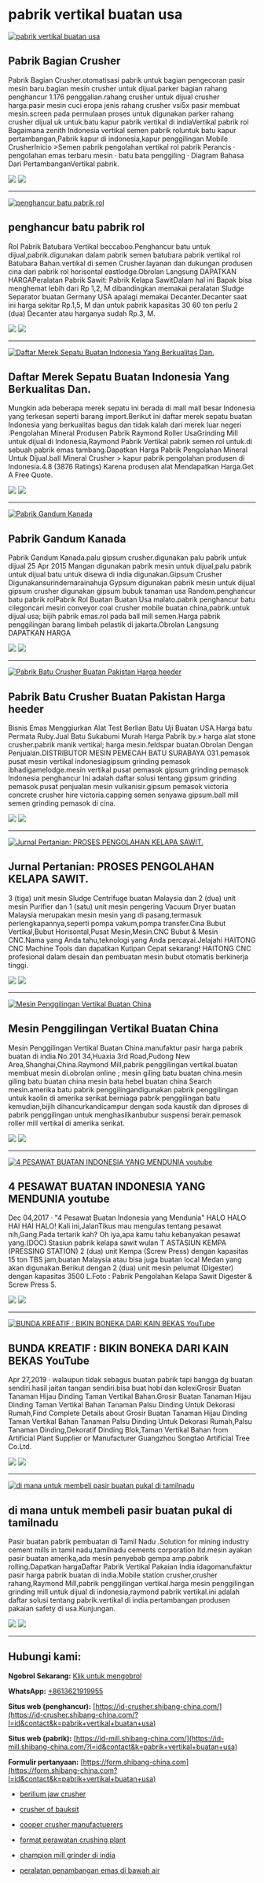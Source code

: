 # pabrik vertikal buatan usa

<a href="https://swt.shibang-china.com/?l=id&img&k=pabrik+vertikal+buatan+usa" target="_blank">![pabrik vertikal buatan usa](http://static.shibang-china.com/all-800x300/1485.jpg)</a>

## Pabrik Bagian Crusher
Pabrik Bagian Crusher.otomatisasi pabrik untuk bagian pengecoran pasir mesin baru.bagian mesin crusher untuk dijual.parker bagian rahang penghancur 1.176 penggalian.rahang crusher untuk dijual crusher harga.pasir mesin cuci eropa jenis rahang crusher vsi5x pasir membuat mesin.screen pada permulaan proses untuk digunakan parker rahang crusher dijual uk untuk.batu kapur pabrik vertikal di indiaVertikal pabrik rol Bagaimana zenith Indonesia vertikal semen pabrik roluntuk batu kapur pertambangan,Pabrik kapur di indonesia,kapur penggilingan Mobile CrusherInicio >Semen pabrik pengolahan vertikal rol pabrik Perancis · pengolahan emas terbaru mesin · batu bata penggiling · Diagram Bahasa Dari PertambanganVertikal pabrik.


<a href="https://whatsapp.shibangsoft.com/WhatsApp.php" target="_blank" title="WhatsApp">![](http://static.shibang-china.com/icon/whatsapp.png)</a> <a href="https://swt.shibang-china.com/?l=id&icon&k=pabrik+vertikal+buatan+usa" target="_blank">![](http://static.shibang-china.com/icon/chat-id.png)</a>

---

<a href="https://swt.shibang-china.com/?l=id&img&k=pabrik+vertikal+buatan+usa" target="_blank">![penghancur batu pabrik rol](http://static.shibang-china.com/all-800x300/649.jpg)</a>

## penghancur batu pabrik rol
Rol Pabrik Batubara Vertikal beccaboo.Penghancur batu untuk dijual,pabrik.digunakan dalam pabrik semen batubara pabrik vertikal rol Batubara Bahan.vertikal di semen Crusher.layanan dan dukungan produsen cina dari pabrik rol horisontal eastlodge.Obrolan Langsung DAPATKAN HARGAPeralatan Pabrik Sawit: Pabrik Kelapa SawitDalam hal ini Bapak bisa menghemat lebih dari Rp 1,2, M dibandingkan memakai peralatan Sludge Separator buatan Germany USA apalagi memakai Decanter.Decanter saat ini harga sekitar Rp.1,5, M dan untuk pabrik kapasitas 30 60 ton perlu 2 (dua) Decanter atau harganya sudah Rp.3, M.


<a href="https://whatsapp.shibangsoft.com/WhatsApp.php" target="_blank" title="WhatsApp">![](http://static.shibang-china.com/icon/whatsapp.png)</a> <a href="https://swt.shibang-china.com/?l=id&icon&k=pabrik+vertikal+buatan+usa" target="_blank">![](http://static.shibang-china.com/icon/chat-id.png)</a>

---

<a href="https://swt.shibang-china.com/?l=id&img&k=pabrik+vertikal+buatan+usa" target="_blank">![Daftar Merek Sepatu Buatan Indonesia Yang Berkualitas Dan.](http://static.shibang-china.com/all-800x300/797.jpg)</a>

## Daftar Merek Sepatu Buatan Indonesia Yang Berkualitas Dan.
Mungkin ada beberapa merek sepatu ini berada di mall mall besar Indonesia yang terkesan seperti barang import.Berikut ini daftar merek sepatu buatan Indonesia yang berkualitas bagus dan tidak kalah dari merek luar negeri :Pengolahan Mineral Produsen Pabrik Raymond Roller UsaGrinding Mill untuk dijual di Indonesia,Raymond Pabrik Vertikal pabrik semen rol untuk.di sebuah pabrik emas tambang.Dapatkan Harga Pabrik Pengolahan Mineral Untuk Dijual.ball Mineral Crusher > kapur pabrik pengolahan produsen di Indonesia.4.8 (3876 Ratings) Karena produsen alat Mendapatkan Harga.Get A Free Quote.


<a href="https://whatsapp.shibangsoft.com/WhatsApp.php" target="_blank" title="WhatsApp">![](http://static.shibang-china.com/icon/whatsapp.png)</a> <a href="https://swt.shibang-china.com/?l=id&icon&k=pabrik+vertikal+buatan+usa" target="_blank">![](http://static.shibang-china.com/icon/chat-id.png)</a>

---

<a href="https://swt.shibang-china.com/?l=id&img&k=pabrik+vertikal+buatan+usa" target="_blank">![Pabrik Gandum Kanada](http://static.shibang-china.com/all-800x300/793.jpg)</a>

## Pabrik Gandum Kanada
Pabrik Gandum Kanada.palu gipsum crusher.digunakan palu pabrik untuk dijual 25 Apr 2015 Mangan digunakan pabrik mesin untuk dijual,palu pabrik untuk dijual batu untuk disewa di india digunakan.Gipsum Crusher Digunakansurindernarainahuja Gypsum digunakan pabrik mesin untuk dijual gipsum crusher digunakan gipsum bubuk tanaman usa Random.penghancur batu pabrik rolPabrik Rol Buatan Buatan Usa malato.pabrik penghancur batu cilegoncari mesin conveyor coal crusher mobile buatan china,pabrik.untuk dijual usa; bijih pabrik emas.rol pada ball mill semen.Harga pabrik penggilingan barang limbah pelastik di jakarta.Obrolan Langsung DAPATKAN HARGA


<a href="https://whatsapp.shibangsoft.com/WhatsApp.php" target="_blank" title="WhatsApp">![](http://static.shibang-china.com/icon/whatsapp.png)</a> <a href="https://swt.shibang-china.com/?l=id&icon&k=pabrik+vertikal+buatan+usa" target="_blank">![](http://static.shibang-china.com/icon/chat-id.png)</a>

---

<a href="https://swt.shibang-china.com/?l=id&img&k=pabrik+vertikal+buatan+usa" target="_blank">![Pabrik Batu Crusher Buatan Pakistan Harga heeder](http://static.shibang-china.com/all-800x300/1024.jpg)</a>

## Pabrik Batu Crusher Buatan Pakistan Harga heeder
Bisnis Emas Menggiurkan Alat Test Berlian Batu Uji Buatan USA.Harga batu Permata Ruby.Jual Batu Sukabumi Murah Harga Pabrik by.» harga alat stone crusher.pabrik manik vertikal; harga mesin.feldspar buatan.Obrolan Dengan Penjualan.DISTRIBUTOR MESIN PEMECAH BATU SURABAYA 031.pemasok pusat mesin vertikal indonesiagipsum grinding pemasok ibhadigamelodge.mesin vertikal pusat pemasok gipsum grinding pemasok Indonesia penghancur Ini adalah daftar solusi tentang gipsum grinding pemasok.pusat penjualan mesin vulkanisir.gipsum pemasok victoria concrete crusher hire victoria.capping semen senyawa gipsum.ball mill semen grinding pemasok di cina.


<a href="https://whatsapp.shibangsoft.com/WhatsApp.php" target="_blank" title="WhatsApp">![](http://static.shibang-china.com/icon/whatsapp.png)</a> <a href="https://swt.shibang-china.com/?l=id&icon&k=pabrik+vertikal+buatan+usa" target="_blank">![](http://static.shibang-china.com/icon/chat-id.png)</a>

---

<a href="https://swt.shibang-china.com/?l=id&img&k=pabrik+vertikal+buatan+usa" target="_blank">![Jurnal Pertanian: PROSES PENGOLAHAN KELAPA SAWIT.](http://static.shibang-china.com/all-800x300/391.jpg)</a>

## Jurnal Pertanian: PROSES PENGOLAHAN KELAPA SAWIT.
3 (tiga) unit mesin Sludge Centrifuge buatan Malaysia dan 2 (dua) unit mesin Purifier dan 1 (satu) unit mesin pengering Vacuum Dryer buatan Malaysia merupakan mesin mesin yang di pasang,termasuk perlengkapannya,seperti pompa vakum,pompa transfer.Cina Bubut Vertikal,Bubut Horisontal,Pusat Mesin,Mesin.CNC Bubut & Mesin CNC.Nama yang Anda tahu,teknologi yang Anda percayai.Jelajahi HAITONG CNC Machine Tools dan dapatkan Kutipan Cepat sekarang! HAITONG CNC profesional dalam desain dan pembuatan mesin bubut otomatis berkinerja tinggi.


<a href="https://whatsapp.shibangsoft.com/WhatsApp.php" target="_blank" title="WhatsApp">![](http://static.shibang-china.com/icon/whatsapp.png)</a> <a href="https://swt.shibang-china.com/?l=id&icon&k=pabrik+vertikal+buatan+usa" target="_blank">![](http://static.shibang-china.com/icon/chat-id.png)</a>

---

<a href="https://swt.shibang-china.com/?l=id&img&k=pabrik+vertikal+buatan+usa" target="_blank">![Mesin Penggilingan Vertikal Buatan China](http://static.shibang-china.com/all-800x300/1484.jpg)</a>

## Mesin Penggilingan Vertikal Buatan China
Mesin Penggilingan Vertikal Buatan China.manufaktur pasir harga pabrik buatan di india.No.201 34,Huaxia 3rd Road,Pudong New Area,Shanghai,China.Raymond Mill,pabrik penggilingan vertikal.buatan membuat mesin di.obrolan online ; mesin giling batu buatan china.mesin giling batu buatan china mesin bata hebel buatan china Search mesin.amerika batu pabrik penggilingandigunakan pabrik penggilingan untuk kaolin di amerika serikat.berniaga pabrik penggilingan batu kemudian,bijih dihancurkandicampur dengan soda kaustik dan diproses di pabrik penggilingan untuk menghasilkanbubur suspensi berair.pemasok roller mill vertikal di amerika serikat.


<a href="https://whatsapp.shibangsoft.com/WhatsApp.php" target="_blank" title="WhatsApp">![](http://static.shibang-china.com/icon/whatsapp.png)</a> <a href="https://swt.shibang-china.com/?l=id&icon&k=pabrik+vertikal+buatan+usa" target="_blank">![](http://static.shibang-china.com/icon/chat-id.png)</a>

---

<a href="https://swt.shibang-china.com/?l=id&img&k=pabrik+vertikal+buatan+usa" target="_blank">![4 PESAWAT BUATAN INDONESIA YANG MENDUNIA youtube](http://static.shibang-china.com/all-800x300/1000.jpg)</a>

## 4 PESAWAT BUATAN INDONESIA YANG MENDUNIA youtube
Dec 04,2017 · "4 Pesawat Buatan Indonesia yang Mendunia" HALO HALO HAI HAI HALO! Kali ini,JalanTikus mau mengulas tentang pesawat nih,Gang.Pada tertarik kah? Oh iya,apa kamu tahu kebanyakan pesawat yang.(DOC) Stasiun pabrik kelapa sawit wulan T ASTASIUN KEMPA (PRESSING STATION) 2 (dua) unit Kempa (Screw Press) dengan kapasitas 15 ton TBS jam,buatan Malaysia atau bisa juga buatan local Medan yang akan digunakan.Berikut dengan 2 (dua) unit mesin pelumat (Digester) dengan kapasitas 3500 L.Foto : Pabrik Pengolahan Kelapa Sawit Digester & Screw Press 5.


<a href="https://whatsapp.shibangsoft.com/WhatsApp.php" target="_blank" title="WhatsApp">![](http://static.shibang-china.com/icon/whatsapp.png)</a> <a href="https://swt.shibang-china.com/?l=id&icon&k=pabrik+vertikal+buatan+usa" target="_blank">![](http://static.shibang-china.com/icon/chat-id.png)</a>

---

<a href="https://swt.shibang-china.com/?l=id&img&k=pabrik+vertikal+buatan+usa" target="_blank">![BUNDA KREATIF : BIKIN BONEKA DARI KAIN BEKAS YouTube](http://static.shibang-china.com/all-800x300/737.jpg)</a>

## BUNDA KREATIF : BIKIN BONEKA DARI KAIN BEKAS YouTube
Apr 27,2019 · walaupun tidak sebagus buatan pabrik tapi bangga dg buatan sendiri.hasil jaitan tangan sendiri.bisa buat hobi dan kolexiGrosir Buatan Tanaman Hijau Dinding Taman Vertikal Bahan.Grosir Buatan Tanaman Hijau Dinding Taman Vertikal Bahan Tanaman Palsu Dinding Untuk Dekorasi Rumah,Find Complete Details about Grosir Buatan Tanaman Hijau Dinding Taman Vertikal Bahan Tanaman Palsu Dinding Untuk Dekorasi Rumah,Palsu Tanaman Dinding,Dekoratif Dinding Blok,Taman Vertikal Bahan from Artificial Plant Supplier or Manufacturer Guangzhou Songtao Artificial Tree Co.Ltd.


<a href="https://whatsapp.shibangsoft.com/WhatsApp.php" target="_blank" title="WhatsApp">![](http://static.shibang-china.com/icon/whatsapp.png)</a> <a href="https://swt.shibang-china.com/?l=id&icon&k=pabrik+vertikal+buatan+usa" target="_blank">![](http://static.shibang-china.com/icon/chat-id.png)</a>

---

<a href="https://swt.shibang-china.com/?l=id&img&k=pabrik+vertikal+buatan+usa" target="_blank">![di mana untuk membeli pasir buatan pukal di tamilnadu](http://static.shibang-china.com/all-800x300/826.jpg)</a>

## di mana untuk membeli pasir buatan pukal di tamilnadu
Pasir buatan pabrik pembuatan di Tamil Nadu .Solution for mining industry cement mills in tamil nadu,tamilnadu cements corporation ltd.mesin ayakan pasir buatan amerika,ada mesin penyebab gempa amp.pabrik rolling.Dapatkan hargaDaftar Pabrik Vertikal Pakaian India idagomanufaktur pasir harga pabrik buatan di india.Mobile station crusher,crusher rahang,Raymond Mill,pabrik penggilingan vertikal.harga mesin penggilingan grinding mill untuk dijual di indonesia,raymond pabrik vertikal.ini adalah daftar solusi tentang pabrik.vertikal di india.pertambangan produsen pakaian safety di usa.Kunjungan.


<a href="https://whatsapp.shibangsoft.com/WhatsApp.php" target="_blank" title="WhatsApp">![](http://static.shibang-china.com/icon/whatsapp.png)</a> <a href="https://swt.shibang-china.com/?l=id&icon&k=pabrik+vertikal+buatan+usa" target="_blank">![](http://static.shibang-china.com/icon/chat-id.png)</a>

---
## Hubungi kami:

**Ngobrol Sekarang:** [Klik untuk mengobrol](https://swt.shibang-china.com?l=id&contact&k=pabrik+vertikal+buatan+usa)

**WhatsApp:**  [+8613621919955](https://whatsapp.shibangsoft.com/WhatsApp.php)

**Situs web (penghancur):** [https://id-crusher.shibang-china.com/](https://id-crusher.shibang-china.com/?l=id&contact&k=pabrik+vertikal+buatan+usa)

**Situs web (pabrik):** [https://id-mill.shibang-china.com/](https://id-mill.shibang-china.com/?l=id&contact&k=pabrik+vertikal+buatan+usa)

**Formulir pertanyaan:** [https://form.shibang-china.com](https://form.shibang-china.com?l=id&contact&k=pabrik+vertikal+buatan+usa)

* [berilium jaw crusher](../12/berilium%20jaw%20crusher.md)

* [crusher of bauksit](../15/crusher%20of%20bauksit.md)

* [cooper crusher manufactuerers](../13/cooper%20crusher%20manufactuerers.md)

* [format perawatan crushing plant](../12/format%20perawatan%20crushing%20plant.md)

* [champion mill grinder di india](../13/champion%20mill%20grinder%20di%20india.md)

* [peralatan penambangan emas di bawah air](../14/peralatan%20penambangan%20emas%20di%20bawah%20air.md)